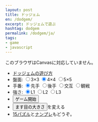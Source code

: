 ```yaml
---
layout: post
title: ドッジェム
en: /dodgem/
excerpt: ドッジェムで遊ぶ
hashtag: dodgem
permalink: /dodgem/ja/
tags:
- game
- javascript
---
```

<canvas id="canvas">このブラウザはCanvasに対応していません。</canvas>
<div id="message"></div>
<div id="watchMode"></div>
<div id="status"></div>
<div id="lang" style="display: none">ja</div>
<script src="https://cdnjs.cloudflare.com/ajax/libs/pako/{{ site.pako-version }}/pako.min.js"></script>
<script src="/js/dodgem.min.js"></script>

- <a href="help/">ドッジェムの遊び方</a>
- 盤面: <input type="radio" name="board" value="3">3×3
<input type="radio" name="board" value="4" checked>4×4
<input type="radio" name="board" value="5">5×5
- 手番: <input type="radio" name="turn" id="sente" value="sente" checked>先手
<input type="radio" name="turn" id="gote" value="gote">後手
<input type="radio" name="turn" id="alt" value="alt">交互
<input type="radio" name="turn" id="comp" value="comp">観戦
- 強さ: <input type="radio" name="level" value="1" checked>L1
<input type="radio" name="level" value="2">L2
<input type="radio" name="level" value="3">L3
- <button id="new" onclick="board.newGame()">ゲーム開始</button>
- <button onclick="board.changeTileSize()">ます目の大きさ</button>を変える
- [15パズル](/2020/01/17/15Puzzle/)と[ナンプレ](/kaidoku/sudoku)もどうぞ。
